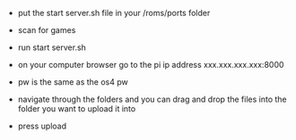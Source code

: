- put the start server.sh file in your /roms/ports folder
- scan for games
- run start server.sh
- on your computer browser go to the pi ip address xxx.xxx.xxx.xxx:8000
- pw is the same as the os4 pw

- navigate through the folders and you can drag and drop the files into the folder you want to upload it into
- press upload
